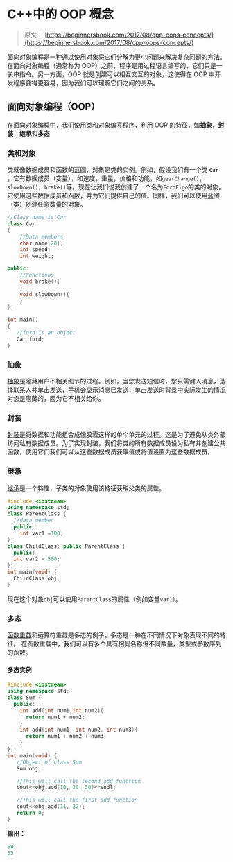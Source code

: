 # C++中的 OOP 概念

> 原文： [https://beginnersbook.com/2017/08/cpp-oops-concepts/](https://beginnersbook.com/2017/08/cpp-oops-concepts/)

面向对象编程是一种通过使用对象将它们分解为更小问题来解决复杂问题的方法。在面向对象编程（通常称为 OOP）之前，程序是用过程语言编写的，它们只是一长串指令。另一方面，OOP 就是创建可以相互交互的对象，这使得在 OOP 中开发程序变得更容易，因为我们可以理解它们之间的关系。

## 面向对象编程（OOP）

在面向对象编程中，我们使用类和对象编写程序，利用 OOP 的特征，如**抽象**，**封装**，**继承**和**多态**

### 类和对象

类就像数据成员和函数的蓝图，对象是类的实例。例如，假设我们有一个类 **`Car`** ，它有数据成员（变量），如速度，重量，价格和功能，如`gearChange()`，`slowDown()`，`brake()`等。现在让我们说我创建了一个名为`FordFigo`的类的对象，它使用这些数据成员和函数，并为它们提供自己的值。同样，我们可以使用蓝图（类）创建任意数量的对象。

```cpp
//Class name is Car
class Car
{
    //Data members
    char name[20];
    int speed;
    int weight;

public:
    //Functions
    void brake(){
    }
    void slowDown(){
    }
};

int main()
{
   //ford is an object
   Car ford; 
}
```

### 抽象

[抽象](https://beginnersbook.com/2017/09/abstraction-in-c-with-example/)是隐藏用户不相关细节的过程。例如，当您发送短信时，您只需键入消息，选择联系人并单击发送，手机会显示消息已发送，单击发送时背景中实际发生的情况对您是隐藏的，因为它不相关给你。

### 封装

[封装](https://beginnersbook.com/2017/09/cpp-encapsulation/)是将数据和功能组合成像胶囊这样的单个单元的过程。这是为了避免从类外部访问私有数据成员。为了实现封装，我们将类的所有数据成员设为私有并创建公共函数，使用它们我们可以从这些数据成员获取值或将值设置为这些数据成员。

### 继承

[继承](https://beginnersbook.com/2017/08/cpp-inheritance/)是一个特性，子类的对象使用该特征获取父类的属性。

```cpp
#include <iostream>
using namespace std;
class ParentClass {
  //data member
  public:
    int var1 =100;
};
class ChildClass: public ParentClass {
  public:
  int var2 = 500;
};
int main(void) {
  ChildClass obj;
}
```

现在这个对象`obj`可以使用`ParentClass`的属性（例如变量`var1`）。

### 多态

[函数重载](https://beginnersbook.com/2017/08/cpp-function-overloading/)和运算符重载是多态的例子。多态是一种在不同情况下对象表现不同的特征。
在函数重载中，我们可以有多个具有相同名称但不同数量，类型或参数序列的函数。

#### 多态实例

```cpp
#include <iostream>
using namespace std;
class Sum {
  public:
    int add(int num1,int num2){
      return num1 + num2;
    }
    int add(int num1, int num2, int num3){
      return num1 + num2 + num3;
    }
};
int main(void) {
   //Object of class Sum
   Sum obj;

   //This will call the second add function
   cout<<obj.add(10, 20, 30)<<endl;

   //This will call the first add function
   cout<<obj.add(11, 22);
   return 0;
}
```

**输出：**

```cpp
60
33
```